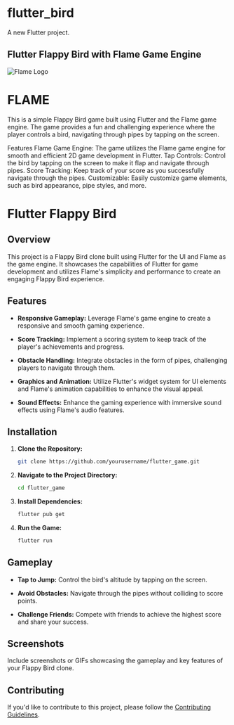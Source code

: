 # flutter_bird

A new Flutter project.

## Flutter Flappy Bird with Flame Game Engine



  <img src="https://pub.dev/packages/flame/versions/1.12.0/gen-res/gen/190x190/logo.webp" alt="Flame Logo">



  # FLAME




This is a simple Flappy Bird game built using Flutter and the Flame game engine. 
The game provides a fun and challenging experience where the player controls a bird,
navigating through pipes by tapping on the screen.

Features
Flame Game Engine: The game utilizes the Flame game engine for smooth and efficient 2D game development in Flutter.
Tap Controls: Control the bird by tapping on the screen to make it flap and navigate through pipes.
Score Tracking: Keep track of your score as you successfully navigate through the pipes.
Customizable: Easily customize game elements, such as bird appearance, pipe styles, and more.


# Flutter Flappy Bird

## Overview

This project is a Flappy Bird clone built using Flutter for the UI and Flame as the game engine. It showcases the capabilities of Flutter for game development and utilizes Flame's simplicity and performance to create an engaging Flappy Bird experience.

## Features

- **Responsive Gameplay:** Leverage Flame's game engine to create a responsive and smooth gaming experience.

- **Score Tracking:** Implement a scoring system to keep track of the player's achievements and progress.

- **Obstacle Handling:** Integrate obstacles in the form of pipes, challenging players to navigate through them.

- **Graphics and Animation:** Utilize Flutter's widget system for UI elements and Flame's animation capabilities to enhance the visual appeal.

- **Sound Effects:** Enhance the gaming experience with immersive sound effects using Flame's audio features.

## Installation

1. **Clone the Repository:**
   ```bash
   git clone https://github.com/yourusername/flutter_game.git
   ```

2. **Navigate to the Project Directory:**
   ```bash
   cd flutter_game
   ```

3. **Install Dependencies:**
   ```bash
   flutter pub get
   ```

4. **Run the Game:**
   ```bash
   flutter run
   ```

## Gameplay

- **Tap to Jump:** Control the bird's altitude by tapping on the screen.

- **Avoid Obstacles:** Navigate through the pipes without colliding to score points.

- **Challenge Friends:** Compete with friends to achieve the highest score and share your success.

## Screenshots

Include screenshots or GIFs showcasing the gameplay and key features of your Flappy Bird clone.

## Contributing

If you'd like to contribute to this project, please follow the [Contributing Guidelines](CONTRIBUTING.md).

